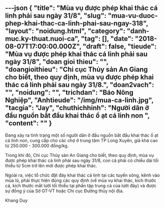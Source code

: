 ---json
{
    "title": "Mùa vụ được phép khai thác cá linh phải sau ngày 31/8",
    "slug": "mua-vu-duoc-phep-khai-thac-ca-linh-phai-sau-ngay-318",
    "layout": "noidung.html",
    "category": "danh-muc.ky-thuat.nuoi-ca",
    "tag": [],
    "date": "2018-08-07T17:00:00.000Z",
    "draft": false,
    "tieude": "Mùa vụ được phép khai thác cá linh phải sau ngày 31/8",
    "doan gioi thieu": "",
    "doangioithieu": "Chi cục Thủy sản An Giang cho biết, theo quy định, mùa vụ được phép khai thác cá linh phải sau ngày 31/8.",
    "doan2vach": "",
    "noidung": "",
    "trichdan": "Báo Nông Nghiệp",
    "Anhtieude": "/img/mua-ca-linh.jpg",
    "tacgia": "Jay",
    "chuthichhinh": "Người dân ở đầu nguồn bắt đầu khai thác ồ ạt cá linh non ",
    "__content__": ""
}
---
<p>Đang xảy ra&nbsp;t&igrave;nh trạng một số người d&acirc;n ở đầu nguồn bắt đầu khai th&aacute;c ồ ạt c&aacute; linh non, cung cấp cho c&aacute;c chợ ở trung t&acirc;m TP Long Xuy&ecirc;n, gi&aacute; kh&aacute;&nbsp;cao từ 250.000 - 300.000 đồng/kg.</p>

<p>Trong khi đ&oacute;, Chi cục Thủy sản An Giang cho biết, theo quy định, m&ugrave;a vụ được ph&eacute;p khai th&aacute;c c&aacute; linh phải sau ng&agrave;y 31/8, con c&aacute; phải c&oacute; chiều d&agrave;i tối thiểu từ 5cm trở l&ecirc;n mới được ph&eacute;p khai th&aacute;c.</p>

<p>Ngo&agrave;i ra, việc tổ chức đặt đ&aacute;y khai th&aacute;c c&aacute; linh tại c&aacute;c tuyến s&ocirc;ng, k&ecirc;nh v&agrave;o m&ugrave;a lũ, phải thực hiện đ&uacute;ng c&aacute;c quy định (về m&ugrave;a vụ khai th&aacute;c, k&iacute;ch thước c&aacute;, k&iacute;ch thước mắt lưới tối thiểu tại phần tập trung c&aacute; của lưới đ&aacute;y) v&agrave; được sự đồng &yacute; của Sở GT-VT hoặc Chi cục Đường thủy nội địa.</p>

<p>Khang Duy&nbsp;</p>
